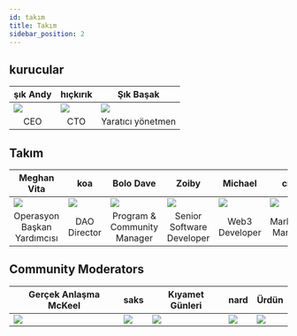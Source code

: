 ```yaml
---
id: takım
title: Takım
sidebar_position: 2
---
```


## kurucular

| şık Andy                  | hıçkırık                  | Şık Başak                 |
| ------------------------- | ------------------------- | ------------------------- |
| ![](/img/NiftyAndy.png)   | ![](/img/snarfy.png)      | ![](/img/NiftySpike.png)  |
| <div align="center"> CEO </div> | <div align="center"> CTO </div> | <div align="center"> Yaratıcı yönetmen </div> |

## Takım

| Meghan Vita               | koa                       | Bolo Dave                 | Zoiby                     | Michael                    | cips                      |
| ------------------------- | ------------------------- | ------------------------- | ------------------------- | -------------------------- | ------------------------- |
| ![](/img/NiftyMorgan.png) | ![](/img/koa.png)         | ![](/img/bolo.png)        | ![](/img/zoiby.png)       | ![](/img/NiftyMichael.png) | ![](/img/jeppe.png)       |
| <div align="center"> Operasyon Başkan Yardımcısı </div> | <div align="center"> DAO Director </div> | <div align="center"> Program & Community Manager </div> | <div align="center"> Senior Software Developer </div> | <div align="center"> Web3 Developer </div>  | <div align="center"> Marketing Manager </div> |

## Community Moderators

| <div align="center"> Gerçek Anlaşma McKeel </div> | <div align="center"> saks </div> | <div align="center"> Kıyamet Günleri </div> | <div align="center"> nard </div> | <div align="center"> Ürdün </div> |
| ------------------------- | -------------------------- | -------------------------- | -------------------------- | -------------------------- |
| ![](/img/realdeal.png)    | ![](/img/sacx.png)         | ![](/img/doomy.png)        | ![](/img/nard.png)         | ![](/img/jordan.png)       |
